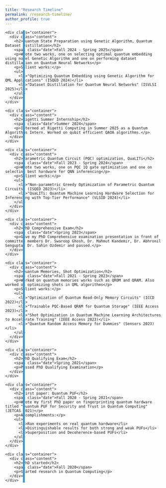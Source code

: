 ```yaml
---
title: "Research Timeline"
permalink: /research-timeline/
author_profile: true
---
```


<style>
/* Only reset spacing for timeline-specific elements */
.page__content section {
  margin-top: 0 !important;
  padding-top: 0 !important;
}

/* The vertical line */
.timeline {
  position: relative;
  width: 100%;
  padding: 0;
  margin: 0;
}

.timeline::after {
  content: '';
  position: absolute;
  width: 6px;
  background-color: #3498db;
  top: 0;
  bottom: 0;
  left: 60px;
  margin-left: -3px;
  z-index: 0;
}

/* Container for each timeline item */
.container {
  position: relative;
  background-color: inherit;
  width: calc(100% - 100px);
  margin-left: 100px;
  margin-bottom: 25px;
  padding: 0;
}

/* The circles on the timeline - PERFECTLY CENTERED */
.container::before {
  content: '';
  position: absolute;
  width: 18px;
  height: 18px;
  left: -49px; /* Perfect centering for desktop */
  background-color: white;
  border: 3px solid #3498db;
  top: 22px;
  border-radius: 50%;
  z-index: 1;
}

/* Content styling */
.content {
  padding: 25px 30px;
  background-color: #f2f2f2;
  position: relative;
  border-radius: 8px;
  box-shadow: 0 3px 8px rgba(0,0,0,0.1);
  transition: all 0.3s ease;
}

.content:hover {
  box-shadow: 0 5px 12px rgba(0,0,0,0.15);
  transform: translateX(5px);
}

/* Arrow pointing to the timeline */
.content::before {
  content: " ";
  height: 0;
  position: absolute;
  top: 22px;
  width: 0;
  z-index: 1;
  left: -10px;
  border: medium solid #f2f2f2;
  border-width: 10px 10px 10px 0;
  border-color: transparent #f2f2f2 transparent transparent;
}

/* Content styling */
.content h2 {
  margin-top: 0;
  color: #3498db;
  font-size: 1.5em;
  margin-bottom: 10px;
}

.date {
  color: #6c757d;
  font-style: italic;
  margin-bottom: 20px;
  display: block;
}

.content p {
  margin-top: 0;
  margin-bottom: 15px;
  font-size: 1em;
  line-height: 1.6;
}

.content ul {
  margin-top: 0;
  margin-bottom: 15px;
  padding-left: 25px;
  font-size: 1em;
  line-height: 1.6;
}

.content li {
  margin-bottom: 8px;
}

/* Alternating colors */
.container:nth-child(odd) .content {
  background-color: #f9f9f9;
}

.container:nth-child(odd) .content::before {
  border-color: transparent #f9f9f9 transparent transparent;
}

/* Responsive layout - precise adjustments for different screen sizes */
@media screen and (max-width: 768px) {
  .timeline::after {
    left: 30px;
  }
  
  .container {
    margin-left: 70px;
    width: calc(100% - 85px);
  }
  
  .container::before {
    left: -29px; /* Perfect centering for tablets */
  }
}

/* Fixed mobile view for smaller screens */
@media screen and (max-width: 480px) {
  .content {
    padding: 20px 25px;
  }
  
  .container {
    margin-left: 60px;
    width: calc(100% - 75px);
  }
  
  .container::before {
    left: -19px; /* Perfect centering for mobile */
  }
}

/* Extra small devices */
@media screen and (max-width: 375px) {
  .container::before {
    left: -19px; /* Consistent for very small screens */
  }
  
  .timeline::after {
    left: 30px;
  }
  
  .container {
    margin-left: 55px;
    width: calc(100% - 65px);
  }
}
</style>

<div class="timeline-container">
  <div class="timeline">

    <div class="container">
      <div class="content">
        <h2>Quantum State Preparation using Genetic Algorithm, Quantum Dataset Distillation</h2>
        <span class="date">Fall 2024 - Spring 2025</span>
        <p>Wrote two works, one on selecting optimal quantum embedding using novel Genetic Algorithm and one on performing dataset distillation on Quantum Neural Networks</p>
        <p>Salient works:</p>
        <ul>
          <li>"Optimizing Quantum Embedding using Genetic Algorithm for QML Applications" (ISQED 2024)</li>
          <li>"Dataset Distillation for Quantum Neural Networks" (ISVLSI 2025)</li>
        </ul>
      </div>
    </div>

    <div class="container">
      <div class="content">
        <h2>Rigetti Summer Internship</h2>
        <span class="date">Summer 2024</span>
        <p>Interned at Rigetti Computing in Summer 2025 as a Quantum Algorithms Intern. Worked on qubit efficient QAOA algorithms.</p>
      </div>
    </div>

    <div class="container">
      <div class="content">
        <h2>Parametric Quantum Circuit (PQC) optimization, QuaLITi</h2>
        <span class="date">Fall 2023 - Spring 2024</span>
        <p>Wrote two works, one on PQC 1Q gate optimization and one on selecting best hardware for QNN inferencing</p>
        <p>Salient works:</p>
        <ul>
          <li>"Non-parametric Greedy Optimization of Parametric Quantum Circuits" (ISQED 2023)</li>
          <li>"QuaLITi: Quantum Machine Learning Hardware Selection for Inferencing with Top-Tier Performance" (VLSID 2024)</li>
        </ul>
      </div>
    </div>
    
    <div class="container">
      <div class="content">
        <h2>PhD Comprehensive Exam</h2>
        <span class="date">Spring 2023</span>
        <p>Gave my PhD Comprehensive examination presentation in front of committee members Dr. Swaroop Ghosh, Dr. Mahmut Kandemir, Dr. Abhronil Sengupta, Dr. Sahin Ozdemir and passed.</p>
      </div>
    </div>
    
    <div class="container">
      <div class="content">
        <h2>Quantum Memories, Shot Optimization</h2>
        <span class="date">Fall 2021 - Spring 2023</span>
        <p>Worked on quantum memories works such as QROM and QRAM. Also worked on optimizing shots in QML algorithms</p>
        <p>Salient works:</p>
        <ul>
          <li>"Optimization of Quantum Read-Only Memory Circuits" (ICCD 2022)</li>
          <li>"Trainable PQC-Based QRAM for Quantum Storage" (IEEE Access 2023)</li>
          <li>"Shot Optimization in Quantum Machine Learning Architectures to Accelerate Training" (IEEE Access 2023)</li>
          <li>"Quantum Random Access Memory for Dummies" (Sensors 2023)</li>
        </ul>
      </div>
    </div>

    <div class="container">
      <div class="content">
        <h2>PhD Qualifying Exam</h2>
        <span class="date">Spring 2021</span>
        <p>Passed PhD Qualifying Examination</p>
      </div>
    </div>
    
    <div class="container">
      <div class="content">
        <h2>First paper: Quantum PUF</h2>
        <span class="date">Fall 2020 - Spring 2021</span>
        <p>Wrote my first PhD paper on fingerprinting quantum hardware titled "Quantum PUF for Security and Trust in Quantum Computing" (JETCAS 2021)</p>
        <p>Accomplishments:</p>
        <ul>
          <li>Ran experiments on real quantum hardware</li>
          <li>Distinguishable results for both strong and weak PUFs</li>
          <li>Superposition and Decoherence-based PUFs</li>
        </ul>
      </div>
    </div>
    
    <div class="container">
      <div class="content">
        <h2>PhD started</h2>
        <span class="date">Fall 2020</span>
        <p>Started research in Quantum Computing</p>
      </div>
    </div>
  </div>
</div>